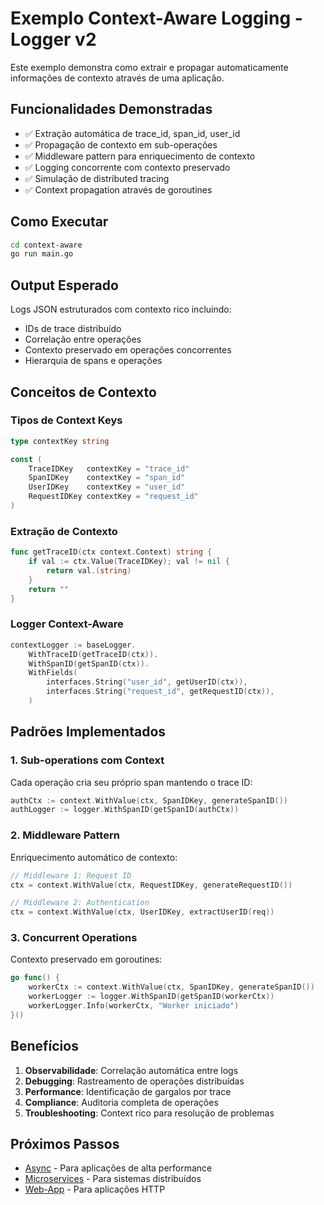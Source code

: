 # Exemplo Context-Aware Logging - Logger v2

Este exemplo demonstra como extrair e propagar automaticamente informações de contexto através de uma aplicação.

## Funcionalidades Demonstradas

- ✅ Extração automática de trace_id, span_id, user_id
- ✅ Propagação de contexto em sub-operações
- ✅ Middleware pattern para enriquecimento de contexto
- ✅ Logging concorrente com contexto preservado
- ✅ Simulação de distributed tracing
- ✅ Context propagation através de goroutines

## Como Executar

```bash
cd context-aware
go run main.go
```

## Output Esperado

Logs JSON estruturados com contexto rico incluindo:
- IDs de trace distribuído
- Correlação entre operações
- Contexto preservado em operações concorrentes
- Hierarquia de spans e operações

## Conceitos de Contexto

### Tipos de Context Keys
```go
type contextKey string

const (
    TraceIDKey   contextKey = "trace_id"
    SpanIDKey    contextKey = "span_id" 
    UserIDKey    contextKey = "user_id"
    RequestIDKey contextKey = "request_id"
)
```

### Extração de Contexto
```go
func getTraceID(ctx context.Context) string {
    if val := ctx.Value(TraceIDKey); val != nil {
        return val.(string)
    }
    return ""
}
```

### Logger Context-Aware
```go
contextLogger := baseLogger.
    WithTraceID(getTraceID(ctx)).
    WithSpanID(getSpanID(ctx)).
    WithFields(
        interfaces.String("user_id", getUserID(ctx)),
        interfaces.String("request_id", getRequestID(ctx)),
    )
```

## Padrões Implementados

### 1. **Sub-operations com Context**
Cada operação cria seu próprio span mantendo o trace ID:
```go
authCtx := context.WithValue(ctx, SpanIDKey, generateSpanID())
authLogger := logger.WithSpanID(getSpanID(authCtx))
```

### 2. **Middleware Pattern**
Enriquecimento automático de contexto:
```go
// Middleware 1: Request ID
ctx = context.WithValue(ctx, RequestIDKey, generateRequestID())

// Middleware 2: Authentication  
ctx = context.WithValue(ctx, UserIDKey, extractUserID(req))
```

### 3. **Concurrent Operations**
Contexto preservado em goroutines:
```go
go func() {
    workerCtx := context.WithValue(ctx, SpanIDKey, generateSpanID())
    workerLogger := logger.WithSpanID(getSpanID(workerCtx))
    workerLogger.Info(workerCtx, "Worker iniciado")
}()
```

## Benefícios

1. **Observabilidade**: Correlação automática entre logs
2. **Debugging**: Rastreamento de operações distribuídas  
3. **Performance**: Identificação de gargalos por trace
4. **Compliance**: Auditoria completa de operações
5. **Troubleshooting**: Context rico para resolução de problemas

## Próximos Passos

- [Async](../async/) - Para aplicações de alta performance
- [Microservices](../microservices/) - Para sistemas distribuídos
- [Web-App](../web-app/) - Para aplicações HTTP
